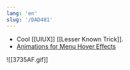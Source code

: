```yaml
---
lang: 'en'
slug: '/DAD481'
---
```


- Cool [[UIUX]] [[Lesser Known Trick]].
- [Animations for Menu Hover Effects](https://tympanus.net/Development/RapidImageHoverMenuEffects/)

![[3735AF.gif]]
